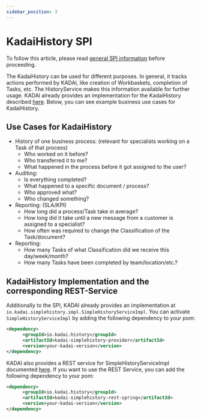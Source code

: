 ```yaml
---
sidebar_position: 3
---
```


# KadaiHistory SPI

To follow this article, please read [general SPI information](howToUseServiceProviderInterfaces.md) before proceeding.

The KadaiHistory can be used for different purposes.
In general, it tracks actions performed by KADAI,
like creation of Workbaskets, completion of Tasks, etc.
The HistoryService makes this information available for further usage.
KADAI already provides an implementation for the KadaiHistory described [here](#kadaihistory-implementation-and-the-corresponding-rest-service).
Below, you can see example business use cases for KadaiHistory.
## Use Cases for KadaiHistory
- History of one business process: (relevant for specialists working on a Task of that process)
    - Who worked on it before?
    - Who transferred it to me?
    - What happened in the process before it got assigned to the user?
- Auditing:
    - Is everything completed?
    - What happened to a specific document / process?
    - Who approved what?
   -  Who changed something?
- Reporting: (SLA/KPI)
    - How long did a process/Task take in average?
    - How long did it take until a new message from a customer is assigned to a specialist?
    - How often was required to change the Classification of the Task/document?
- Reporting:
    - How many Tasks of what Classification did we receive this day/week/month?
    - How many Tasks have been completed by team/location/etc.?


## KadaiHistory Implementation and the corresponding REST-Service

Additionally to the SPI, KADAI already provides an implementation at `io.kadai.simplehistory.impl.SimpleHistoryServiceImpl`. 
You can activate `SimpleHistoryServiceImpl` by adding the following dependency to your pom:

```xml
<dependency>
      <groupId>io.kadai.history</groupId>
      <artifactId>kadai-simplehistory-provider</artifactId>
      <version>your-kadai-version</version>
</dependency>
```
KADAI also provides a REST service for SimpleHistoryServiceImpl documented [here](https://kadai-io.azurewebsites.net/kadai/docs/rest/simplehistory-rest-api.html). If you want to use the REST Service, you can add the following dependency to your pom:
```xml
<dependency>
      <groupId>io.kadai.history</groupId>
      <artifactId>kadai-simplehistory-rest-spring</artifactId>
      <version>your-kadai-version</version>
</dependency>
```

